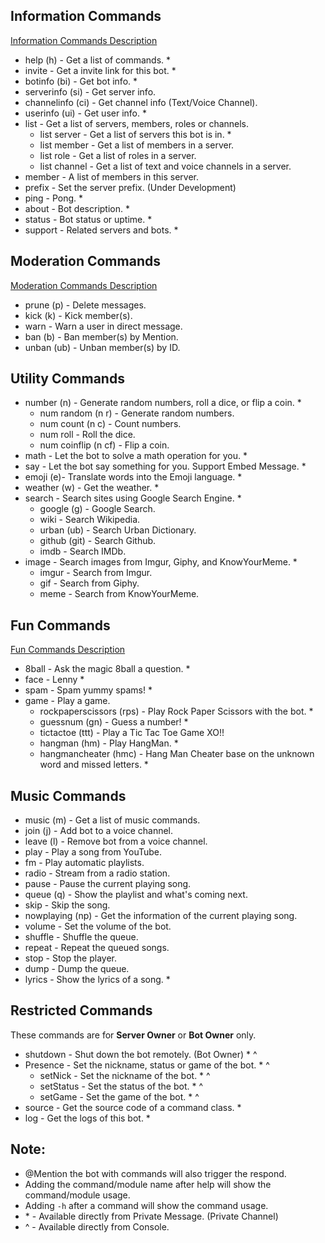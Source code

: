 ## Information Commands
[Information Commands Description](Command/InformationModule/InformationCommands.md) <br />
- help (h) - Get a list of commands. *
- invite - Get a invite link for this bot. *
- botinfo (bi) - Get bot info. *
- serverinfo (si) - Get server info.
- channelinfo (ci) - Get channel info (Text/Voice Channel).
- userinfo (ui) - Get user info. *
- list - Get a list of servers, members, roles or channels.
    - list server - Get a list of servers this bot is in. *
    - list member - Get a list of members in a server.
    - list role - Get a list of roles in a server.
    - list channel - Get a list of text and voice channels in a server.
- member - A list of members in this server.
- prefix - Set the server prefix. (Under Development)
- ping - Pong. *
- about - Bot description. *
- status - Bot status or uptime. *
- support - Related servers and bots. *

## Moderation Commands
[Moderation Commands Description](Command/ModerationModule/ModerationCommands.md) <br />
- prune (p) - Delete messages.
- kick (k) - Kick member(s).
- warn - Warn a user in direct message.
- ban (b) - Ban member(s) by Mention.
- unban (ub) - Unban member(s) by ID.

## Utility Commands
- number (n) - Generate random numbers, roll a dice, or flip a coin. *
    - num random (n r) - Generate random numbers.
    - num count (n c) - Count numbers.
    - num roll - Roll the dice.
    - num coinflip (n cf) - Flip a coin.
- math - Let the bot to solve a math operation for you. *
- say - Let the bot say something for you. Support Embed Message. * 
- emoji (e)- Translate words into the Emoji language. *
- weather (w) - Get the weather. *
- search - Search sites using Google Search Engine. *
    - google (g) - Google Search. 
    - wiki - Search Wikipedia. 
    - urban (ub) - Search Urban Dictionary. 
    - github (git) - Search Github. 
    - imdb - Search IMDb.
- image - Search images from Imgur, Giphy, and KnowYourMeme. * 
    - imgur - Search from Imgur.
    - gif - Search from Giphy.
    - meme - Search from KnowYourMeme.

## Fun Commands
[Fun Commands Description](Command/FunModule/FunCommands.md) <br />
- 8ball - Ask the magic 8ball a question. *
- face - Lenny * 
- spam - Spam yummy spams! *
- game - Play a game. 
    - rockpaperscissors (rps) - Play Rock Paper Scissors with the bot. * 
    - guessnum (gn) - Guess a number! *
    - tictactoe (ttt) - Play a Tic Tac Toe Game XO!! 
    - hangman (hm) - Play HangMan. * 
    - hangmancheater (hmc) - Hang Man Cheater base on the unknown word and missed letters. *

## Music Commands
- music (m) - Get a list of music commands.
- join (j) - Add bot to a voice channel.
- leave (l) - Remove bot from a voice channel. 
- play - Play a song from YouTube.
- fm - Play automatic playlists.
- radio - Stream from a radio station.
- pause - Pause the current playing song.
- queue (q) - Show the playlist and what's coming next.
- skip - Skip the song.
- nowplaying (np) - Get the information of the current playing song.
- volume - Set the volume of the bot.
- shuffle - Shuffle the queue.
- repeat - Repeat the queued songs.
- stop - Stop the player.
- dump - Dump the queue.
- lyrics - Show the lyrics of a song. *

## Restricted Commands <br />
These commands are for **Server Owner** or **Bot Owner** only. <br />
- shutdown - Shut down the bot remotely. (Bot Owner) * ^
- Presence - Set the nickname, status or game of the bot. * ^
    - setNick - Set the nickname of the bot. * ^ 
    - setStatus - Set the status of the bot. * ^
    - setGame - Set the game of the bot. * ^
- source - Get the source code of a command class. * 
- log - Get the logs of this bot. *

## Note: <br />
- @Mention the bot with commands will also trigger the respond. <br />
- Adding the command/module name after help will show the command/module usage. <br />
- Adding `-h` after a command will show the command usage. <br />
- \* - Available directly from Private Message. (Private Channel) <br />
- ^ - Available directly from Console. <br />